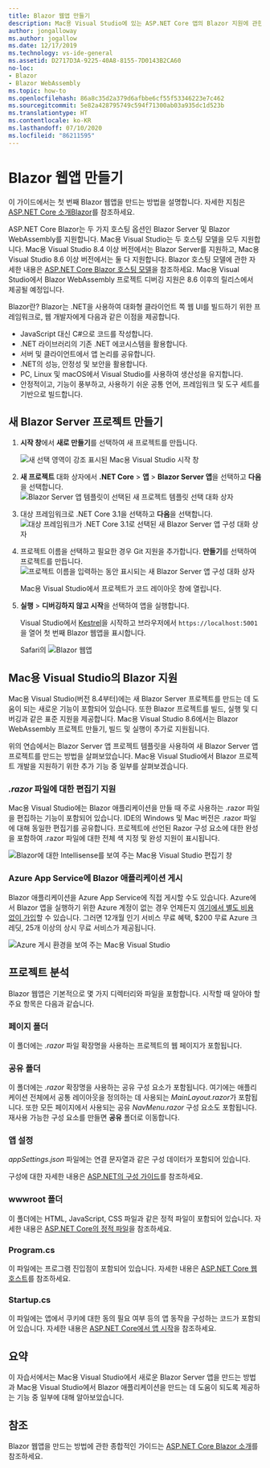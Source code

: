```yaml
---
title: Blazor 웹앱 만들기
description: Mac용 Visual Studio에 있는 ASP.NET Core 앱의 Blazor 지원에 관한 정보를 제공합니다.
author: jongalloway
ms.author: jogallow
ms.date: 12/17/2019
ms.technology: vs-ide-general
ms.assetid: D2717D3A-9225-40A8-8155-7D0143B2CA60
no-loc:
- Blazor
- Blazor WebAssembly
ms.topic: how-to
ms.openlocfilehash: 86a8c35d2a379d6afbbe6cf55f53346223e7c462
ms.sourcegitcommit: 5e82a428795749c594f71300ab03a935dc1d523b
ms.translationtype: HT
ms.contentlocale: ko-KR
ms.lasthandoff: 07/10/2020
ms.locfileid: "86211595"
---
```

# <a name="create-blazor-web-apps"></a>Blazor 웹앱 만들기

이 가이드에서는 첫 번째 Blazor 웹앱을 만드는 방법을 설명합니다. 자세한 지침은 [ASP.NET Core 소개Blazor](/aspnet/core/blazor/index)를 참조하세요.

ASP.NET Core Blazor는 두 가지 호스팅 옵션인 Blazor Server 및 Blazor WebAssembly를 지원합니다. Mac용 Visual Studio는 두 호스팅 모델을 모두 지원합니다. Mac용 Visual Studio 8.4 이상 버전에서는 Blazor Server를 지원하고, Mac용 Visual Studio 8.6 이상 버전에서는 둘 다 지원합니다. Blazor 호스팅 모델에 관한 자세한 내용은 [ASP.NET Core Blazor 호스팅 모델](https://docs.microsoft.com/aspnet/core/blazor/hosting-models?view=aspnetcore-3.1)을 참조하세요. Mac용 Visual Studio에서 Blazor WebAssembly 프로젝트 디버깅 지원은 8.6 이후의 릴리스에서 제공될 예정입니다.

Blazor란? Blazor는 .NET을 사용하여 대화형 클라이언트 쪽 웹 UI를 빌드하기 위한 프레임워크로, 웹 개발자에게 다음과 같은 이점을 제공합니다.

* JavaScript 대신 C#으로 코드를 작성합니다.
* .NET 라이브러리의 기존 .NET 에코시스템을 활용합니다.
* 서버 및 클라이언트에서 앱 논리를 공유합니다.
* .NET의 성능, 안정성 및 보안을 활용합니다.
* PC, Linux 및 macOS에서 Visual Studio를 사용하여 생산성을 유지합니다.
* 안정적이고, 기능이 풍부하고, 사용하기 쉬운 공통 언어, 프레임워크 및 도구 세트를 기반으로 빌드합니다.

## <a name="creating-a-new-blazor-server-project"></a>새 Blazor Server 프로젝트 만들기

1. **시작 창**에서 **새로 만들기**를 선택하여 새 프로젝트를 만듭니다.

   ![새 선택 영역이 강조 표시된 Mac용 Visual Studio 시작 창](media/blazor-new-project.png)
1. **새 프로젝트** 대화 상자에서 **.NET Core** > **앱** > **Blazor Server 앱**을 선택하고 **다음**을 선택합니다. ![Blazor Server 앱 템플릿이 선택된 새 프로젝트 템플릿 선택 대화 상자](media/blazor-project-template.png)

1. 대상 프레임워크로 .NET Core 3.1을 선택하고 **다음**을 선택합니다. 
   ![대상 프레임워크가 .NET Core 3.1로 선택된 새 Blazor Server 앱 구성 대화 상자](media/blazor-select-target-framework.png)

1. 프로젝트 이름을 선택하고 필요한 경우 Git 지원을 추가합니다. **만들기**를 선택하여 프로젝트를 만듭니다.
   ![프로젝트 이름을 입력하는 동안 표시되는 새 Blazor Server 앱 구성 대화 상자](media/blazor-name-project.png)

   Mac용 Visual Studio에서 프로젝트가 코드 레이아웃 창에 열립니다.
1. **실행** > **디버깅하지 않고 시작**을 선택하여 앱을 실행합니다.

   Visual Studio에서 [Kestrel](/aspnet/core/fundamentals/servers/kestrel)을 시작하고 브라우저에서 `https://localhost:5001`을 열어 첫 번째 Blazor 웹앱을 표시합니다.

   Safari의 ![Blazor 웹앱](media/blazor-new-app-in-edge.png)

## <a name="blazor-support-in-visual-studio-for-mac"></a>Mac용 Visual Studio의 Blazor 지원

Mac용 Visual Studio(버전 8.4부터)에는 새 Blazor Server 프로젝트를 만드는 데 도움이 되는 새로운 기능이 포함되어 있습니다. 또한 Blazor 프로젝트를 빌드, 실행 및 디버깅과 같은 표준 지원을 제공합니다. Mac용 Visual Studio 8.6에서는 Blazor WebAssembly 프로젝트 만들기, 빌드 및 실행이 추가로 지원됩니다.

위의 연습에서는 Blazor Server 앱 프로젝트 템플릿을 사용하여 새 Blazor Server 앱 프로젝트를 만드는 방법을 살펴보았습니다. Mac용 Visual Studio에서 Blazor 프로젝트 개발을 지원하기 위한 추가 기능 중 일부를 살펴보겠습니다.

### <a name="editor-support-for-razor-files"></a>*.razor* 파일에 대한 편집기 지원
Mac용 Visual Studio에는 Blazor 애플리케이션을 만들 때 주로 사용하는 .razor 파일을 편집하는 기능이 포함되어 있습니다. IDE의 Windows 및 Mac 버전은 .razor 파일에 대해 동일한 편집기를 공유합니다. 프로젝트에 선언된 Razor 구성 요소에 대한 완성을 포함하여 .razor 파일에 대한 전체 색 지정 및 완성 지원이 표시됩니다.

![Blazor에 대한 Intellisense를 보여 주는 Mac용 Visual Studio 편집기 창](media/blazor-intellisense.png)

### <a name="publishing-blazor-applications-to-azure-app-service"></a>Azure App Service에 Blazor 애플리케이션 게시
Blazor 애플리케이션을 Azure App Service에 직접 게시할 수도 있습니다. Azure에서 Blazor 앱을 실행하기 위한 Azure 계정이 없는 경우 언제든지 [여기에서 별도 비용 없이 가입](https://azure.microsoft.com/free)할 수 있습니다. 그러면 12개월 인기 서비스 무료 혜택, $200 무료 Azure 크레딧, 25개 이상의 상시 무료 서비스가 제공됩니다.

![Azure 게시 환경을 보여 주는 Mac용 Visual Studio](media/blazor-azure-publish.png)

## <a name="project-anatomy"></a>프로젝트 분석

Blazor 웹앱은 기본적으로 몇 가지 디렉터리와 파일을 포함합니다. 시작할 때 알아야 할 주요 항목은 다음과 같습니다.

### <a name="pages-folder"></a>페이지 폴더

이 폴더에는 *.razor* 파일 확장명을 사용하는 프로젝트의 웹 페이지가 포함됩니다.

### <a name="shared-folder"></a>공유 폴더

이 폴더에는 *.razor* 확장명을 사용하는 공유 구성 요소가 포함됩니다. 여기에는 애플리케이션 전체에서 공통 레이아웃을 정의하는 데 사용되는 *MainLayout.razor*가 포함됩니다. 또한 모든 페이지에서 사용되는 공유 *NavMenu.razor* 구성 요소도 포함됩니다. 재사용 가능한 구성 요소를 만들면 **공유** 폴더로 이동합니다.

### <a name="app-settings"></a>앱 설정

*appSettings.json* 파일에는 연결 문자열과 같은 구성 데이터가 포함되어 있습니다.

구성에 대한 자세한 내용은 [ASP.NET의 구성 가이드](/aspnet/core/fundamentals/configuration/index)를 참조하세요.

### <a name="wwwroot-folder"></a>wwwroot 폴더

이 폴더에는 HTML, JavaScript, CSS 파일과 같은 정적 파일이 포함되어 있습니다. 자세한 내용은 [ASP.NET Core의 정적 파일](/aspnet/core/fundamentals/static-files)을 참조하세요.

### <a name="programcs"></a>Program.cs

이 파일에는 프로그램 진입점이 포함되어 있습니다. 자세한 내용은 [ASP.NET Core 웹 호스트](/aspnet/core/fundamentals/host/web-host)를 참조하세요.

### <a name="startupcs"></a>Startup.cs

이 파일에는 앱에서 쿠키에 대한 동의 필요 여부 등의 앱 동작을 구성하는 코드가 포함되어 있습니다. 자세한 내용은 [ASP.NET Core에서 앱 시작](/aspnet/core/fundamentals/startup)을 참조하세요.

## <a name="summary"></a>요약
이 자습서에서는 Mac용 Visual Studio에서 새로운 Blazor Server 앱을 만드는 방법과 Mac용 Visual Studio에서 Blazor 애플리케이션을 만드는 데 도움이 되도록 제공하는 기능 중 일부에 대해 알아보았습니다.

## <a name="see-also"></a>참조

Blazor 웹앱을 만드는 방법에 관한 종합적인 가이드는 [ASP.NET Core Blazor 소개](/aspnet/core/blazor/index)를 참조하세요.
